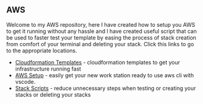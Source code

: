 ## AWS

Welcome to my AWS repository, here I have created how to setup you AWS to get it running without any hassle and I have created useful script that can be used to faster test your template by easing the process of stack creation from comfort of your terminal and deleting your stack. Click this links to go to the appropriate locations.

- [Cloudformation Templates](https://github.com/usmonovsardor7770/AWS/tree/master/cloudformation-templates) - cloudformation templates to get your infrastructure running fast
- [AWS Setup](https://github.com/usmonovsardor7770/AWS/tree/master/aws-setup) - easily get your new work station ready to use aws cli with vscode.
- [Stack Scripts](https://github.com/usmonovsardor7770/AWS/tree/master/stack-scripts) - reduce unnecessary steps when testing or creating your stacks or deleting your stacks

